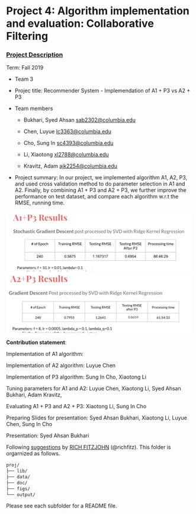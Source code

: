 # Project 4: Algorithm implementation and evaluation: Collaborative Filtering

### [Project Description](doc/project4_desc.md)

Term: Fall 2019

+ Team 3

+ Projec title: Recommender System - Implemendation of A1 + P3 vs A2 + P3

+ Team members

	+ Bukhari, Syed Ahsan sab2302@columbia.edu
	
	+ Chen, Luyue lc3363@columbia.edu
	
	+ Cho, Sung In sc4393@columbia.edu
	
	+ Li, Xiaotong xl2788@columbia.edu
	
	+ Kravitz, Adam ajk2254@columbia.edu
	
+ Project summary: In our project, we implemented algorithm A1, A2, P3, and used cross validation method to do parameter selection in A1 and A2. Finally, by combining A1 + P3 and A2 + P3, we further improve the performance on test dataset, and compare each algorithm w.r.t the RMSE, running time.

<img src="figs/A1+P3.png" alt="evaluation results" width="500"/>
<img src="figs/A2+P3.png" alt="evaluation results" width="500"/>

**Contribution statement**: 

Implementation of A1 algorithm: 

Implementation of A2 algorithm: Luyue Chen

Implementation of P3 algorithm: Sung In Cho, Xiaotong Li

Tuning parameters for A1 and A2:  Luyue Chen, Xiaotong Li, Syed Ahsan Bukhari, Adam Kravitz,

Evaluating A1 + P3 and A2 + P3: Xiaotong Li, Sung In Cho

Preparing Slides for presentation: Syed Ahsan Bukhari, Xiaotong Li, Luyue Chen, Sung In Cho 

Presentation: Syed Ahsan Bukhari



Following [suggestions](http://nicercode.github.io/blog/2013-04-05-projects/) by [RICH FITZJOHN](http://nicercode.github.io/about/#Team) (@richfitz). This folder is orgarnized as follows.

```
proj/
├── lib/
├── data/
├── doc/
├── figs/
└── output/
```

Please see each subfolder for a README file.
